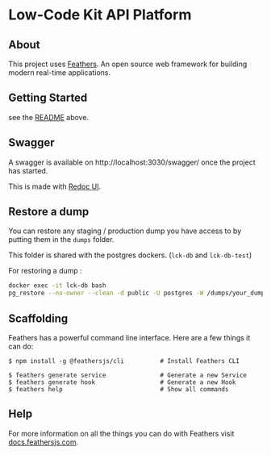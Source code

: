 # Low-Code Kit API Platform

## About

This project uses [Feathers](http://feathersjs.com). An open source web framework for building modern real-time applications.

## Getting Started

see the [README](../README.md) above.

## Swagger

A swagger is available on http://localhost:3030/swagger/ once the project has started.

This is made with [Redoc UI](https://redocly.github.io/redoc/).

## Restore a dump

You can restore any staging / production dump you have access to by putting them
in the `dumps` folder.

This folder is shared with the postgres dockers. (`lck-db` and `lck-db-test`)

For restoring a dump :

```bash
docker exec -it lck-db bash
pg_restore --no-owner --clean -d public -U postgres -W /dumps/your_dump # you'll have to enter the password yourPostgresPassword
```

## Scaffolding

Feathers has a powerful command line interface. Here are a few things it can do:

```
$ npm install -g @feathersjs/cli          # Install Feathers CLI

$ feathers generate service               # Generate a new Service
$ feathers generate hook                  # Generate a new Hook
$ feathers help                           # Show all commands
```

## Help

For more information on all the things you can do with Feathers visit [docs.feathersjs.com](http://docs.feathersjs.com).
